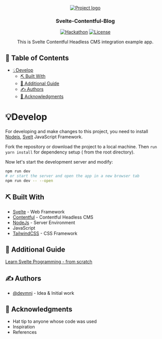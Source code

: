 <p align="center">
  <a href="" rel="noopener">
 <img src="https://i.imgur.com/AZ2iWek.png" alt="Project logo"></a>
</p>
<h3 align="center">Svelte-Contentful-Blog</h3>

<div align="center">

[![Hackathon](https://img.shields.io/badge/svelt-contentful-cms.svg)](http://hackathon.url.com)
[![License](https://img.shields.io/badge/license-MIT-blue.svg)](LICENSE.md)

</div>
 

<p align="center">This is Svelte Contentful Headless CMS integration example app. 
    <br> 
</p>

## 📝 Table of Contents

- [💡Develop <a name = "develop"></a>](#develop-)
  - [⛏️ Built With <a name = "tech_stack"></a>](#️-built-with-)
  - [🔷 Additional Guide](#-additional-guide)
  - [✍️ Authors <a name = "authors"></a>](#️-authors-)
  - [🎉 Acknowledgments <a name = "acknowledgments"></a>](#-acknowledgments-)

#  💡Develop <a name = "develop"></a>

For developing and make changes to this project, you need to install [Nodejs](https://nodejs.org/en/), [Svelt](https://svelte.dev/) JavaScript Framework.

Fork the repository or download the project to a local machine. Then `run yarn install` for dependency setup ( from the root directory).

Now let's start the development server and modify:

```bash
npm run dev
# or start the server and open the app in a new browser tab
npm run dev -- --open
```
## ⛏️ Built With <a name = "tech_stack"></a>

- [Svelte](https://svelte.dev/) - Web Framework
- [Contentful](https://www.contentful.com/) - Contentful Headless CMS
- [NodeJs](https://nodejs.org/en/) - Server Environment
- JavaScript
- [TailwindCSS](http://tailwindcss.com) - CSS Framework

## 🔷 Additional Guide

 [Learn Svelte Programming - from scratch ](http://javascriptsu.wordpress.com/tag/svelte)
 
## ✍️ Authors <a name = "authors"></a>

- [@devmnj](https://github.com/devmnj) - Idea & Initial work
 
## 🎉 Acknowledgments <a name = "acknowledgments"></a>

- Hat tip to anyone whose code was used
- Inspiration
- References

